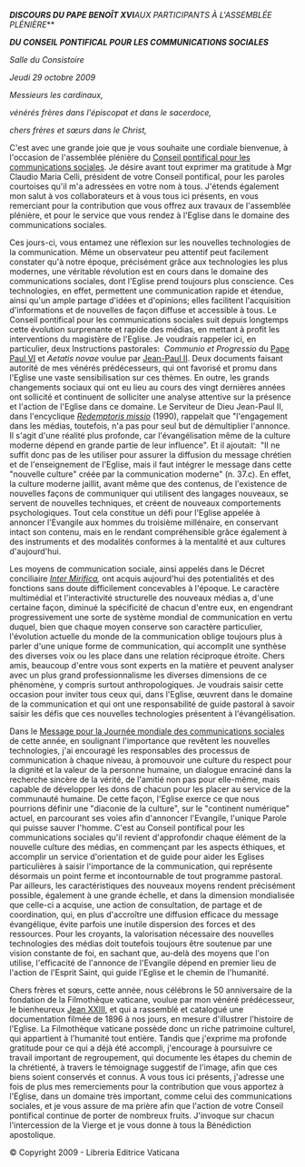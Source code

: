 ***DISCOURS DU PAPE BENOÎT XVI****AUX PARTICIPANTS À L'ASSEMBLÉE PLÉNIÈRE***

***DU CONSEIL PONTIFICAL POUR LES COMMUNICATIONS SOCIALES***

*Salle du Consistoire*

*Jeudi 29 octobre 2009*

*Messieurs les cardinaux,*

*vénérés frères dans l'épiscopat et dans le sacerdoce,*

*chers frères et sœurs dans le Christ,*

C'est avec une grande joie que je vous souhaite une cordiale bienvenue, à l'occasion de l'assemblée plénière du [Conseil pontifical pour les communications sociales](http://www.pccs.va/). Je désire avant tout exprimer ma gratitude à Mgr Claudio Maria Celli, président de votre Conseil pontifical, pour les paroles courtoises qu'il m'a adressées en votre nom à tous. J'étends également mon salut à vos collaborateurs et à vous tous ici présents, en vous remerciant pour la contribution que vous offrez aux travaux de l'assemblée plénière, et pour le service que vous rendez à l'Eglise dans le domaine des communications sociales.

Ces jours-ci, vous entamez une réflexion sur les nouvelles technologies de la communication. Même un observateur peu attentif peut facilement constater qu'à notre époque, précisément grâce aux technologies les plus modernes, une véritable révolution est en cours dans le domaine des communications sociales, dont l'Eglise prend toujours plus conscience. Ces technologies, en effet, permettent une communication rapide et étendue, ainsi qu'un ample partage d'idées et d'opinions; elles facilitent l'acquisition d'informations et de nouvelles de façon diffuse et accessible à tous. Le Conseil pontifical pour les communications sociales suit depuis longtemps cette évolution surprenante et rapide des médias, en mettant à profit les interventions du magistère de l'Eglise. Je voudrais rappeler ici, en particulier, deux Instructions pastorales:  *Communio et Progressio* du [Pape Paul VI](/content/paul-vi/fr.html) et *Aetatis novae* voulue par [Jean-Paul II](/content/john-paul-ii/fr.html). Deux documents faisant autorité de mes vénérés prédécesseurs, qui ont favorisé et promu dans l'Eglise une vaste sensibilisation sur ces thèmes. En outre, les grands changements sociaux qui ont eu lieu au cours des vingt dernières années ont sollicité et continuent de solliciter une analyse attentive sur la présence et l'action de l'Eglise dans ce domaine. Le Serviteur de Dieu Jean-Paul II, dans l'encyclique *[Redemptoris missio](http://www.vatican.va/edocs/FRA0205/_INDEX.HTM)* (1990), rappelait que "l'engagement dans les médias, toutefois, n'a pas pour seul but de démultiplier l'annonce. Il s'agit d'une réalité plus profonde, car l'évangélisation même de la culture moderne dépend en grande partie de leur influence". Et il ajoutait:  "Il ne suffit donc pas de les utiliser pour assurer la diffusion du message chrétien et de l'enseignement de l'Eglise, mais il faut intégrer le message dans cette "nouvelle culture" créée par la communication moderne" (n. 37.c). En effet, la culture moderne jaillit, avant même que des contenus, de l'existence de nouvelles façons de communiquer qui utilisent des langages nouveaux, se servent de nouvelles techniques, et créent de nouveaux comportements psychologiques. Tout cela constitue un défi pour l'Eglise appelée à annoncer l'Evangile aux hommes du troisième millénaire, en conservant intact son contenu, mais en le rendant compréhensible grâce également à des instruments et des modalités conformes à la mentalité et aux cultures d'aujourd'hui.

Les moyens de communication sociale, ainsi appelés dans le Décret conciliaire *[Inter Mirifica](http://www.vatican.va/archive/hist_councils/ii_vatican_council/documents/vat-ii_decree_19631204_inter-mirifica_fr.html),* ont acquis aujourd'hui des potentialités et des fonctions sans doute difficilement concevables à l'époque. Le caractère multimédial et l'interactivité structurelle des nouveaux médias a, d'une certaine façon, diminué la spécificité de chacun d'entre eux, en engendrant progressivement une sorte de système mondial de communication en vertu duquel, bien que chaque moyen conserve son caractère particulier, l'évolution actuelle du monde de la communication oblige toujours plus à parler d'une unique forme de communication, qui accomplit une synthèse des diverses voix ou les place dans une relation réciproque étroite. Chers amis, beaucoup d'entre vous sont experts en la matière et peuvent analyser avec un plus grand professionnalisme les diverses dimensions de ce phénomène, y compris surtout anthropologiques. Je voudrais saisir cette occasion pour inviter tous ceux qui, dans l'Eglise, œuvrent dans le domaine de la communication et qui ont une responsabilité de guide pastoral à savoir saisir les défis que ces nouvelles technologies présentent à l'évangélisation.

Dans le [Message pour la Journée mondiale des communications sociales](/content/benedict-xvi/fr/messages/communications/documents/hf_ben-xvi_mes_20090124_43rd-world-communications-day.html) de cette année, en soulignant l'importance que revêtent les nouvelles technologies, j'ai encouragé les responsables des processus de communication à chaque niveau, à promouvoir une culture du respect pour la dignité et la valeur de la personne humaine, un dialogue enraciné dans la recherche sincère de la vérité, de l'amitié non pas pour elle-même, mais capable de développer les dons de chacun pour les placer au service de la communauté humaine. De cette façon, l'Eglise exerce ce que nous pourrions définir une "diaconie de la culture", sur le "continent numérique" actuel, en parcourant ses voies afin d'annoncer l'Evangile, l'unique Parole qui puisse sauver l'homme. C'est au Conseil pontifical pour les communications sociales qu'il revient d'approfondir chaque élément de la nouvelle culture des médias, en commençant par les aspects éthiques, et accomplir un service d'orientation et de guide pour aider les Eglises particulières à saisir l'importance de la communication, qui représente désormais un point ferme et incontournable de tout programme pastoral. Par ailleurs, les caractéristiques des nouveaux moyens rendent précisément possible, également à une grande échelle, et dans la dimension mondialisée que celle-ci a acquise, une action de consultation, de partage et de coordination, qui, en plus d'accroître une diffusion efficace du message évangélique, évite parfois une inutile dispersion des forces et des ressources. Pour les croyants, la valorisation nécessaire des nouvelles technologies des médias doit toutefois toujours être soutenue par une vision constante de foi, en sachant que, au-delà des moyens que l'on utilise, l'efficacité de l'annonce de l'Evangile dépend en premier lieu de l'action de l'Esprit Saint, qui guide l'Eglise et le chemin de l'humanité.

Chers frères et sœurs, cette année, nous célébrons le 50 anniversaire de la fondation de la Filmothèque vaticane, voulue par mon vénéré prédécesseur, le bienheureux [Jean XXIII](/content/john-xxiii/fr.html), et qui a rassemblé et catalogué une documentation filmée de 1896 à nos jours, en mesure d'illustrer l'histoire de l'Eglise. La Filmothèque vaticane possède donc un riche patrimoine culturel, qui appartient à l'humanité tout entière. Tandis que j'exprime ma profonde gratitude pour ce qui a déjà été accompli, j'encourage à poursuivre ce travail important de regroupement, qui documente les étapes du chemin de la chrétienté, à travers le témoignage suggestif de l'image, afin que ces biens soient conservés et connus. A vous tous ici présents, j'adresse une fois de plus mes remerciements pour la contribution que vous apportez à l'Eglise, dans un domaine très important, comme celui des communications sociales, et je vous assure de ma prière afin que l'action de votre Conseil pontifical continue de porter de nombreux fruits. J'invoque sur chacun l'intercession de la Vierge et je vous donne à tous la Bénédiction apostolique.

© Copyright 2009 - Libreria Editrice Vaticana